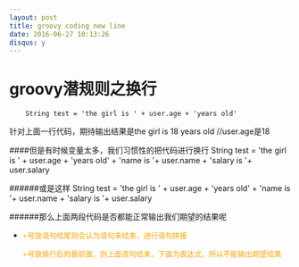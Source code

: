 ```yaml
---
layout: post
title: groovy coding new line
date: 2016-06-27 10:13:26
disqus: y
---
```

# groovy潜规则之换行
		String test = 'the girl is ' + user.age + 'years old'
针对上面一行代码，期待输出结果是the girl is 18 years old //user.age是18

####但是有时候变量太多，我们习惯性的把代码进行换行
    String test = 'the girl is ' + user.age + 'years old'
    + 'name is '+ user.name
    + 'salary is '+ user.salary

######或是这样
    String test = 'the girl is ' + user.age + 'years old' +
    'name is '+ user.name +
    'salary is '+ user.salary

######那么上面两段代码是否都能正常输出我们期望的结果呢

* <font color=Orange size=2>
  +号放语句结尾则会认为语句未结束，进行语句拼接

  +号放换行后的最前面，则上面语句结束，下面为表达式，所以不能输出期望结果</font>
